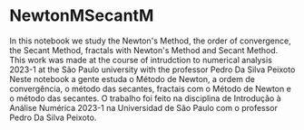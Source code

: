 # NewtonMSecantM
In this notebook we study the Newton's Method, the order of convergence, the Secant Method, fractals with Newton's Method and Secant Method.
This work was made at the course of intrudction to numerical analysis 2023-1 at the São Paulo university with the professor Pedro Da Silva Peixoto
Neste notebook a gente estuda o Método de Newton, a ordem de convergência, o método das secantes, fractais com o Método de Newton e o método das secantes. O trabalho foi feito na disciplina de Introdução à Análise Numérica 2023-1 na Universidad de São Paulo com o professor Pedro Da Silva Peixoto. 
